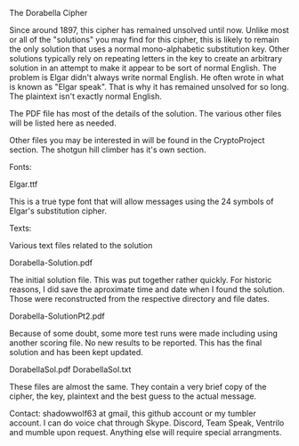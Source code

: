 The Dorabella Cipher

Since around 1897, this cipher has remained unsolved until now. Unlike most or all of the "solutions" you may find for this cipher, this is likely to remain the only solution that uses a normal mono-alphabetic substitution key. Other solutions typically rely on repeating letters in the key to create an arbitrary solution in an attempt to make it appear to be sort of normal English. The problem is Elgar didn't always write normal English. He often wrote in what is known as "Elgar speak". That is why it has remained unsolved for so long. The plaintext isn't exactly normal English.

The PDF file has most of the details of the solution. The various other files will be listed here as needed.


Other files you may be interested in will be found in the CryptoProject section. The shotgun hill climber has it's own section.


Fonts:

Elgar.ttf

This is a true type font that will allow messages using the 24 symbols of Elgar's substitution cipher.


Texts:

Various text files related to the solution


Dorabella-Solution.pdf

The initial solution file. This was put together rather quickly. For historic reasons, I did
save the aproximate time and date when I found the solution. Those were reconstructed from the
respective directory and file dates.


Dorabella-SolutionPt2.pdf

Because of some doubt, some more test runs were made including using another scoring file.
No new results to be reported. This has the final solution and has been kept updated.


DorabellaSol.pdf
DorabellaSol.txt

These files are almost the same. They contain a very brief copy of the cipher, the key, plaintext
and the best guess to the actual message.

Contact: shadowwolf63 at gmail, this github account or my tumbler account.
I can do voice chat through Skype. Discord, Team Speak, Ventrilo and mumble upon request.
Anything else will require special arrangments.
